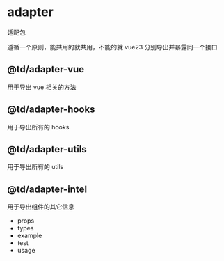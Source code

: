 # adapter
适配包

遵循一个原则，能共用的就共用，不能的就 vue23 分别导出并暴露同一个接口

## @td/adapter-vue
用于导出 vue 相关的方法

## @td/adapter-hooks
用于导出所有的 hooks

## @td/adapter-utils
用于导出所有的 utils

## @td/adapter-intel
用于导出组件的其它信息
- props
- types
- example
- test
- usage